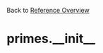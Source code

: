 
Back to [Reference Overview](https://github.com/pyrustic/primes/blob/master/docs/reference/README.Md)

# primes.\_\_init\_\_



<br>


